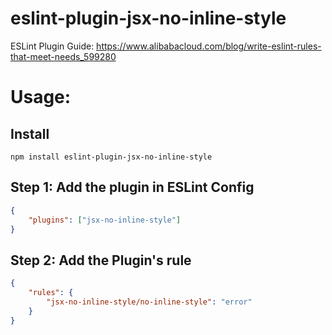 # eslint-plugin-jsx-no-inline-style

ESLint Plugin Guide:
https://www.alibabacloud.com/blog/write-eslint-rules-that-meet-needs_599280

# Usage:

## Install

```
npm install eslint-plugin-jsx-no-inline-style
```

## Step 1: Add the plugin in ESLint Config

```json
{
	"plugins": ["jsx-no-inline-style"]
}
```

## Step 2: Add the Plugin's rule

```json
{
	"rules": {
		"jsx-no-inline-style/no-inline-style": "error"
	}
}
```

